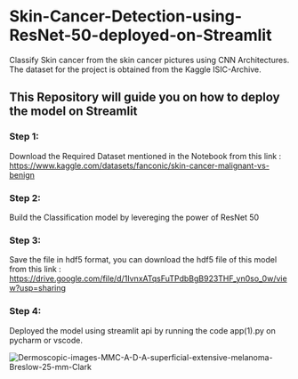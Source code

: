 # Skin-Cancer-Detection-using-ResNet-50-deployed-on-Streamlit
Classify Skin cancer from the skin cancer pictures using CNN Architectures. The dataset for the project is obtained from the Kaggle ISIC-Archive.

## This Repository will guide you on how to deploy the model on Streamlit

### Step 1:
Download the Required Dataset mentioned in the Notebook from this link : https://www.kaggle.com/datasets/fanconic/skin-cancer-malignant-vs-benign

### Step 2:
Build the Classification model by levereging the power of ResNet 50

### Step 3:
Save the file in hdf5 format, you can download the hdf5 file of this model from this link : https://drive.google.com/file/d/1IvnxATqsFuTPdbBgB923THF_yn0so_0w/view?usp=sharing

### Step 4:
Deployed the model using streamlit api by running the code app(1).py on pycharm or vscode.

![Dermoscopic-images-MMC-A-D-A-superficial-extensive-melanoma-Breslow-25-mm-Clark](https://user-images.githubusercontent.com/25512517/185556328-02c88765-d7b4-4fe8-aecd-20bd01079061.png)

